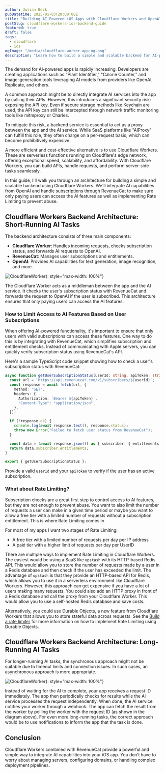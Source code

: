 ```yaml
---
author: Julian Beck
pubDatetime: 2025-01-03T20:00:00Z
title: "Building AI-Powered iOS Apps with Cloudflare Workers and OpenAI"
postSlug: cloudflare-workers-ios-backend-guide
featured: true
draft: false
tags:
  - cloudflare
  - ios
ogImage: "/media/cloudflare-worker-app-og.png"
description: "Learn how to build a simple and scalable backend for AI-powered iOS apps using Cloudflare Workers and RevenueCat."
---
```


The demand for AI-powered apps is rapidly increasing. Developers are creating applications such as "Plant Identifier," "Calorie Counter," and image-generation tools leveraging AI models from providers like OpenAI, Replicate, and others.

A common approach might be to directly integrate AI services into the app by calling their APIs. However, this introduces a significant security risk: exposing the API key. Even if secure storage methods like Keychain are used, the API key can still be intercepted through network traffic monitoring tools like mitmproxy or Charles.

To mitigate this risk, a backend service is essential to act as a proxy between the app and the AI service. While SaaS platforms like "AIProxy" can fulfill this role, they often charge on a per-request basis, which can become prohibitively expensive.

A more efficient and cost-effective alternative is to use Cloudflare Workers. These are serverless functions running on Cloudflare's edge network, offering exceptional speed, scalability, and affordability. With Cloudflare Workers, you can build APIs, handle requests, and perform server-side tasks seamlessly.

In this guide, I'll walk you through an architecture for building a simple and scalable backend using Cloudflare Workers. We'll integrate AI capabilities from OpenAI and handle subscriptions through RevenueCat to make sure only paying users can access the AI features as well as implementing Rate Limiting to prevent abuse.

## Cloudflare Workers Backend Architecture: Short-Running AI Tasks

The backend architecture consists of three main components:
- **Cloudflare Worker**: Handles incoming requests, checks subscription status, and forwards AI requests to OpenAI.
- **RevenueCat**: Manages user subscriptions and entitlements.
- **OpenAI**: Provides AI capabilities for text generation, image recognition, and more.

![CloudflareWorker](/media/cloudflare-workers-ios.svg){: style="max-width: 100%"}

The Cloudflare Worker acts as a middleman between the app and the AI service. It checks the user's subscription status with RevenueCat and forwards the request to OpenAI if the user is subscribed. This architecture ensures that only paying users can access the AI features.

### How to Limit Access to AI Features Based on User Subscriptions

When offering AI-powered functionality, it's important to ensure that only users with valid subscriptions can access these features. One way to do this is by integrating with RevenueCat, which simplifies subscription and entitlement checks. Instead of communicating with Apple servers, you can quickly verify subscription status using RevenueCat's API.

Here's a sample TypeScript code snippet showing how to check a user's subscription status with RevenueCat:

```typescript
async function getUserSubscriptionStatus(userId: string, apiToken: string) {
  const url = `https://api.revenuecat.com/v1/subscribers/${userId}`;
  const response = await fetch(url, {
    method: "GET",
    headers: {
      Authorization: `Bearer ${apiToken}`,
      "Content-Type": "application/json",
    },
  });

  if (!response.ok) {
    console.log(await response.text(), response.status);
    throw new Error("Failed to fetch user status from RevenueCat");
  }

  const data = (await response.json()) as { subscriber: { entitlements: any } };
  return data.subscriber.entitlements;
}

export { getUserSubscriptionStatus };
```

Provide a valid `userId` and your `apiToken` to verify if the user has an active subscription.

### What about Rate Limiting?

Subscription checks are a great first step to control access to AI features, but they are not enough to prevent abuse. You want to also limit the number of requests a user can make in a given time period or maybe you want to allow a free tier with a limited number of requests without a subscription entitlement. This is where Rate Limiting comes in.

For most of my apps I want two stages of Rate Limiting: 

- A free tier with a limited number of requests per day per IP address
- A paid tier with a higher limit of requests per day per UserID 

There are multiple ways to implement Rate Limiting in Cloudflare Workers. The easiest would be using a SaaS like `upstash` with its HTTP-based Redis API. This would allow you to store the number of requests made by a user in a Redis database and then check if the user has exceeded the limit. The advantage of `upstash` is that they provide an HTTP-based API for Redis, which allows you to use it in a serverless environment like Cloudflare Workers. However, this approach can get expensive if you have a lot of users making many requests. You could also add an HTTP proxy in front of a Redis database and call the proxy from your Cloudflare Worker. This would allow you to use a self-hosted Redis database and save costs.

Alternatively, you could use Durable Objects, a new feature from Cloudflare Workers that allows you to store stateful data across requests. See the [Build a rate limiter](https://developers.cloudflare.com/durable-objects/examples/build-a-rate-limiter/#:~:text=The%20Durable%20Object%20uses%20a,number%20of%20requests%20per%20second.) for more information on how to implement Rate Limiting using Durable Objects.

## Cloudflare Workers Backend Architecture: Long-Running AI Tasks

For longer-running AI tasks, the synchronous approach might not be suitable due to timeout limits and connection issues. In such cases, an asynchronous approach is more appropriate. 

![CloudflareWorker](/media/cloudflare-workers-webhook.svg){: style="max-width: 100%"}

Instead of waiting for the AI to complete, your app receives a request ID immediately. The app then periodically checks for results while the AI service processes the request independently. When done, the AI service notifies your worker through a webhook. The app can fetch the result from the worker by polling the worker with the request ID (as shown in the diagram above). For even more long-running tasks, the correct approach would be to use notifications to inform the app that the task is done.

## Conclusion

Cloudflare Workers combined with RevenueCat provide a powerful and simple way to integrate AI capabilities into your iOS app. You don't have to worry about managing servers, configuring domains, or handling complex deployment pipelines.